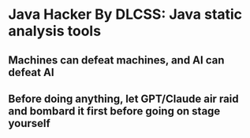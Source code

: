 # Java Hacker By DLCSS: Java static analysis tools

## Machines can defeat machines, and AI can defeat AI

## Before doing anything, let GPT/Claude air raid and bombard it first before going on stage yourself
